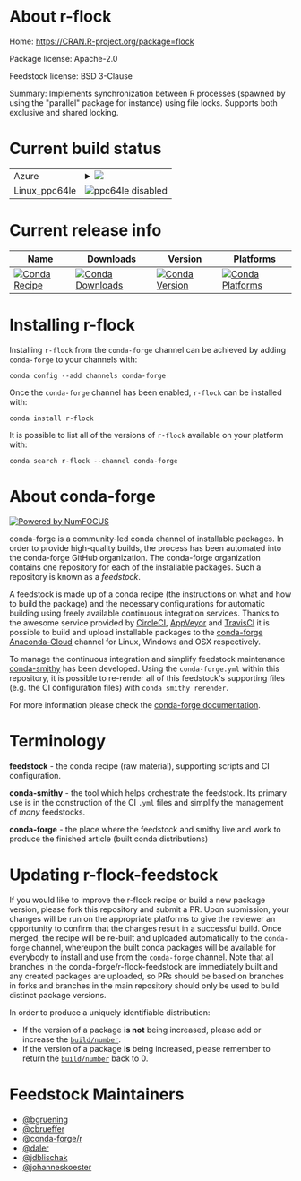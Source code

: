 About r-flock
=============

Home: https://CRAN.R-project.org/package=flock

Package license: Apache-2.0

Feedstock license: BSD 3-Clause

Summary: Implements synchronization between R processes (spawned by using the "parallel" package for instance) using file locks. Supports both exclusive and shared locking.



Current build status
====================


<table>
    
  <tr>
    <td>Azure</td>
    <td>
      <details>
        <summary>
          <a href="https://dev.azure.com/conda-forge/feedstock-builds/_build/latest?definitionId=5295&branchName=master">
            <img src="https://dev.azure.com/conda-forge/feedstock-builds/_apis/build/status/r-flock-feedstock?branchName=master">
          </a>
        </summary>
        <table>
          <thead><tr><th>Variant</th><th>Status</th></tr></thead>
          <tbody><tr>
              <td>linux_r_base3.6</td>
              <td>
                <a href="https://dev.azure.com/conda-forge/feedstock-builds/_build/latest?definitionId=5295&branchName=master">
                  <img src="https://dev.azure.com/conda-forge/feedstock-builds/_apis/build/status/r-flock-feedstock?branchName=master&jobName=linux&configuration=linux_r_base3.6" alt="variant">
                </a>
              </td>
            </tr><tr>
              <td>linux_r_base4.0</td>
              <td>
                <a href="https://dev.azure.com/conda-forge/feedstock-builds/_build/latest?definitionId=5295&branchName=master">
                  <img src="https://dev.azure.com/conda-forge/feedstock-builds/_apis/build/status/r-flock-feedstock?branchName=master&jobName=linux&configuration=linux_r_base4.0" alt="variant">
                </a>
              </td>
            </tr><tr>
              <td>osx_r_base3.6</td>
              <td>
                <a href="https://dev.azure.com/conda-forge/feedstock-builds/_build/latest?definitionId=5295&branchName=master">
                  <img src="https://dev.azure.com/conda-forge/feedstock-builds/_apis/build/status/r-flock-feedstock?branchName=master&jobName=osx&configuration=osx_r_base3.6" alt="variant">
                </a>
              </td>
            </tr><tr>
              <td>osx_r_base4.0</td>
              <td>
                <a href="https://dev.azure.com/conda-forge/feedstock-builds/_build/latest?definitionId=5295&branchName=master">
                  <img src="https://dev.azure.com/conda-forge/feedstock-builds/_apis/build/status/r-flock-feedstock?branchName=master&jobName=osx&configuration=osx_r_base4.0" alt="variant">
                </a>
              </td>
            </tr><tr>
              <td>win_r_base3.6</td>
              <td>
                <a href="https://dev.azure.com/conda-forge/feedstock-builds/_build/latest?definitionId=5295&branchName=master">
                  <img src="https://dev.azure.com/conda-forge/feedstock-builds/_apis/build/status/r-flock-feedstock?branchName=master&jobName=win&configuration=win_r_base3.6" alt="variant">
                </a>
              </td>
            </tr><tr>
              <td>win_r_base4.0</td>
              <td>
                <a href="https://dev.azure.com/conda-forge/feedstock-builds/_build/latest?definitionId=5295&branchName=master">
                  <img src="https://dev.azure.com/conda-forge/feedstock-builds/_apis/build/status/r-flock-feedstock?branchName=master&jobName=win&configuration=win_r_base4.0" alt="variant">
                </a>
              </td>
            </tr>
          </tbody>
        </table>
      </details>
    </td>
  </tr>
  <tr>
    <td>Linux_ppc64le</td>
    <td>
      <img src="https://img.shields.io/badge/ppc64le-disabled-lightgrey.svg" alt="ppc64le disabled">
    </td>
  </tr>
</table>

Current release info
====================

| Name | Downloads | Version | Platforms |
| --- | --- | --- | --- |
| [![Conda Recipe](https://img.shields.io/badge/recipe-r--flock-green.svg)](https://anaconda.org/conda-forge/r-flock) | [![Conda Downloads](https://img.shields.io/conda/dn/conda-forge/r-flock.svg)](https://anaconda.org/conda-forge/r-flock) | [![Conda Version](https://img.shields.io/conda/vn/conda-forge/r-flock.svg)](https://anaconda.org/conda-forge/r-flock) | [![Conda Platforms](https://img.shields.io/conda/pn/conda-forge/r-flock.svg)](https://anaconda.org/conda-forge/r-flock) |

Installing r-flock
==================

Installing `r-flock` from the `conda-forge` channel can be achieved by adding `conda-forge` to your channels with:

```
conda config --add channels conda-forge
```

Once the `conda-forge` channel has been enabled, `r-flock` can be installed with:

```
conda install r-flock
```

It is possible to list all of the versions of `r-flock` available on your platform with:

```
conda search r-flock --channel conda-forge
```


About conda-forge
=================

[![Powered by NumFOCUS](https://img.shields.io/badge/powered%20by-NumFOCUS-orange.svg?style=flat&colorA=E1523D&colorB=007D8A)](http://numfocus.org)

conda-forge is a community-led conda channel of installable packages.
In order to provide high-quality builds, the process has been automated into the
conda-forge GitHub organization. The conda-forge organization contains one repository
for each of the installable packages. Such a repository is known as a *feedstock*.

A feedstock is made up of a conda recipe (the instructions on what and how to build
the package) and the necessary configurations for automatic building using freely
available continuous integration services. Thanks to the awesome service provided by
[CircleCI](https://circleci.com/), [AppVeyor](https://www.appveyor.com/)
and [TravisCI](https://travis-ci.com/) it is possible to build and upload installable
packages to the [conda-forge](https://anaconda.org/conda-forge)
[Anaconda-Cloud](https://anaconda.org/) channel for Linux, Windows and OSX respectively.

To manage the continuous integration and simplify feedstock maintenance
[conda-smithy](https://github.com/conda-forge/conda-smithy) has been developed.
Using the ``conda-forge.yml`` within this repository, it is possible to re-render all of
this feedstock's supporting files (e.g. the CI configuration files) with ``conda smithy rerender``.

For more information please check the [conda-forge documentation](https://conda-forge.org/docs/).

Terminology
===========

**feedstock** - the conda recipe (raw material), supporting scripts and CI configuration.

**conda-smithy** - the tool which helps orchestrate the feedstock.
                   Its primary use is in the construction of the CI ``.yml`` files
                   and simplify the management of *many* feedstocks.

**conda-forge** - the place where the feedstock and smithy live and work to
                  produce the finished article (built conda distributions)


Updating r-flock-feedstock
==========================

If you would like to improve the r-flock recipe or build a new
package version, please fork this repository and submit a PR. Upon submission,
your changes will be run on the appropriate platforms to give the reviewer an
opportunity to confirm that the changes result in a successful build. Once
merged, the recipe will be re-built and uploaded automatically to the
`conda-forge` channel, whereupon the built conda packages will be available for
everybody to install and use from the `conda-forge` channel.
Note that all branches in the conda-forge/r-flock-feedstock are
immediately built and any created packages are uploaded, so PRs should be based
on branches in forks and branches in the main repository should only be used to
build distinct package versions.

In order to produce a uniquely identifiable distribution:
 * If the version of a package **is not** being increased, please add or increase
   the [``build/number``](https://conda.io/docs/user-guide/tasks/build-packages/define-metadata.html#build-number-and-string).
 * If the version of a package **is** being increased, please remember to return
   the [``build/number``](https://conda.io/docs/user-guide/tasks/build-packages/define-metadata.html#build-number-and-string)
   back to 0.

Feedstock Maintainers
=====================

* [@bgruening](https://github.com/bgruening/)
* [@cbrueffer](https://github.com/cbrueffer/)
* [@conda-forge/r](https://github.com/conda-forge/r/)
* [@daler](https://github.com/daler/)
* [@jdblischak](https://github.com/jdblischak/)
* [@johanneskoester](https://github.com/johanneskoester/)

